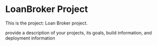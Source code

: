 # LoanBroker Project
This is the project: Loan Broker project.

provide a description of your projects, its goals, build information, and deployment information
